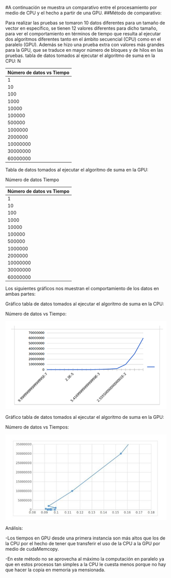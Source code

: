 #A continuación se muestra un comparativo entre el procesamiento por medio de CPU y el hecho a partir de una GPU.
##Método de comparativo:

Para realizar las pruebas se tomaron 10 datos diferentes para un tamaño de vector en específico, se tienen 12 valores diferentes para dicho tamaño, para ver el comportamiento en términos de tiempo que resulta al ejecutar dos algoritmos diferentes tanto en el ámbito secuencial (CPU) como en el paralelo (GPU).
Además se hizo una prueba extra con valores más grandes para la GPU, que se traduce en mayor número de bloques y de hilos en las pruebas.
tabla de datos tomados al ejecutar el algoritmo de suma en la CPU:
N

|       Número de datos vs Tiempo        |
|---------------------|
|1           |0,000001|
|10          |0,000001|
|100         |0,000003|
|1000        |0,000023|
|10000       |0,000088|
|100000      |0,000919|
|500000      |0,005417|
|1000000     |0,013998|
|2000000     |0,017278 |
|10000000    |0,025555|
|30000000    |0,07598|
|60000000    |0,155498|

Tabla de datos tomados al ejecutar el algoritmo de suma en la GPU:

Número de datos     Tiempo


|       Número de datos vs Tiempo        |
|---------------------|
|1           |0,092663|
|10          |0,094731|
|100         |0,098808|
|1000        |0,095708|
|10000       |0,093072|
|100000      |0,095302|
|500000      |0,091146|
|1000000     |0,099437|
|2000000     |0,093488|
|10000000    |0,113389|
|30000000    |0,154458|
|60000000    |0,192637|



Los siguientes gráficos nos muestran el comportamiento de los datos en ambas partes:

Gráfico tabla de datos tomados al ejecutar el algoritmo de suma en la CPU:

Número de datos vs Tiempo:



![alt tag](GCPU.png)

Gráfico tabla de datos tomados al ejecutar el algoritmo de suma en la GPU:

Número de datos vs Tiempos:

![alt tag](GGPU.jpg)

Análisis:

-Los tiempos en GPU desde una primera instancia son más altos que los de la CPU por el hecho de tener que transferir el uso de la CPU a la GPU por medio de cudaMemcopy.

-En este método no se aprovecha al máximo la computación en paralelo ya que en estos procesos tan simples a la CPU le cuesta menos porque no hay que hacer la copia en memoria ya mensionada.
